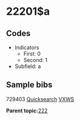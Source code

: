 # 22201$a

## Codes

-   Indicators
    -   First: 0
    -   Second: 1
-   Subfield: a

## Sample bibs

729403 [Quicksearch](https://search.library.yale.edu/catalog/729403) [VXWS](http://prodorbis.library.yale.edu:7014/vxws/GetHoldingsService?bibId=729403)

**Parent topic:**[222](../../tags/222/222.md)

